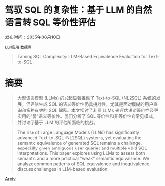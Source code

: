# 驾驭 SQL 的复杂性：基于 LLM 的自然语言转 SQL 等价性评估

发布时间：2025年06月10日

`LLM应用` `数据库`

> Taming SQL Complexity: LLM-Based Equivalence Evaluation for Text-to-SQL

# 摘要

> 大型语言模型 (LLMs) 的兴起显著推动了 Text-to-SQL (NL2SQL) 系统的发展，但评估生成 SQL 的语义等价性仍具挑战性，尤其是面对模糊的用户查询和多种有效的 SQL 解释。本文探讨了利用 LLMs 来评估语义等价性及更实用的“弱”语义等价性。我们分析了 SQL 等价性和非等价性的常见模式，并讨论了基于 LLM 的评估所面临的挑战。

> The rise of Large Language Models (LLMs) has significantly advanced Text-to-SQL (NL2SQL) systems, yet evaluating the semantic equivalence of generated SQL remains a challenge, especially given ambiguous user queries and multiple valid SQL interpretations. This paper explores using LLMs to assess both semantic and a more practical "weak" semantic equivalence. We analyze common patterns of SQL equivalence and inequivalence, discuss challenges in LLM-based evaluation.

[Arxiv](https://arxiv.org/abs/2506.09359)